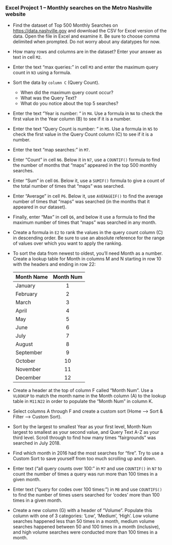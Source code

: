 ### Excel Project 1 – Monthly searches on the Metro Nashville website

- Find the dataset of Top 500 Monthly Searches on https://data.nashville.gov and download the CSV for Excel version of the data. Open the file in Excel and examine it. Be sure to choose comma delimited when prompted. Do not worry about any datatypes for now.

- How many rows and columns are in the dataset? Enter your answer as text in cell `M2`.

- Enter the text “max queries:” in cell `M3` and enter the maximum query count in `N3` using a formula.

- Sort the data by `column C` (Query Count).  
    - When did the maximum query count occur?
    - What was the Query Text?
    - What do you notice about the top 5 searches?

- Enter the text “Year is number: “ in `M4`. Use a formula in `N4` to check the first value in the Year column (B) to see if it is a number.

- Enter the text “Query Count is number: “ in `M5`. Use a formula in `N5` to check the first value in the Query Count column (C) to see if it is a number.

- Enter the text “map searches:” in `M7`. 
- Enter “Count” in cell `N6`. Below it in `N7`, use a `COUNTIF()` formula to find the number of months that “maps” appeared in the top 500 monthly searches.
- Enter “Sum” in cell `O6`. Below it, use a `SUMIF()` formula to give a count of the total number of times that “maps” was searched.
- Enter “Average” in cell `P6`. Below it, use `AVERAGEIF()` to find the average number of times that “maps” was searched (in the months that it appeared in our dataset).
- Finally, enter “Max” in cell `Q6`, and below it use a formula to find the maximum number of times that “maps” was searched in any month.

- Create a formula in `E2` to rank the values in the query count column (C) in descending order. Be sure to use an absolute reference for the range of values over which you want to apply the ranking. 

- To sort the data from newest to oldest, you’ll need Month as a number. Create a lookup table for Month in columns M and N starting in row 10 with the headers and ending in row 22:  

  Month Name   |  Month Num  
   -------     | :---------:  
  January      |   1   
  February     |   2   
  March        |   3   
  April        |   4   
  May          |   5   
  June         |   6   
  July         |   7   
  August       |   8   
  September    |   9   
  October      |   10   
  November     |   11   
  December     |   12   


- Create a header at the top of column F called “Month Num”. Use a `VLOOKUP` to match the month name in the Month column (A) to the lookup table in `M11`:`N22` in order to populate the “Month Num” in column K.

- Select columns A through F and create a custom sort (Home --> Sort & Filter --> Custom Sort). 
- Sort by the largest to smallest Year as your first level, Month Num largest to smallest as your second value, and Query Text A-Z as your third level. Scroll through to find how many times “fairgrounds” was searched in July 2018.

- Find which month in 2016 had the most searches for “fire”. Try to use a Custom Sort to save yourself from too much scrolling up and down.

- Enter text (“all query counts over 100:” in `M7` and use `COUNTIF()` in `N7` to count the number of times a query was run more than 100 times in a given month.

- Enter text (“query for codes over 100 times:”) in `M8` and use `COUNTIFS()` to find the number of times users searched for ‘codes’ more than 100 times in a given month.

- Create a new column (G) with a header of “Volume”. Populate this column with one of 3 categories: ‘Low’, ‘Medium’, ‘High’. Low volume searches happened less than 50 times in a month, medium volume searches happened between 50 and 100 times in a month (inclusive), and high volume searches were conducted more than 100 times in a month.

